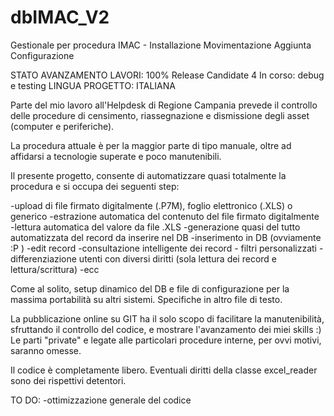 # dbIMAC_V2
Gestionale per procedura IMAC - Installazione Movimentazione Aggiunta Configurazione

STATO AVANZAMENTO LAVORI: 100%
Release Candidate 4
In corso: debug e testing
LINGUA PROGETTO: ITALIANA 

Parte del mio lavoro all'Helpdesk di Regione Campania prevede il controllo delle procedure di censimento, riassegnazione e dismissione
degli asset (computer e periferiche).

La procedura attuale è per la maggior parte di tipo manuale, oltre ad affidarsi a tecnologie superate e poco manutenibili.

Il presente progetto, consente di automatizzare quasi totalmente la procedura e si occupa dei seguenti step:

-upload di file firmato digitalmente (.P7M), foglio elettronico (.XLS) o generico
-estrazione automatica del contenuto del file firmato digitalmente
-lettura automatica del valore da file .XLS
-generazione quasi del tutto automatizzata del record da inserire nel DB
-inserimento in DB (ovviamente :P )
-edit record
-consultazione intelligente dei record - filtri personalizzati
-differenziazione utenti con diversi diritti (sola lettura dei record e lettura/scrittura)
-ecc

Come al solito, setup dinamico del DB e file di configurazione per la massima portabilità su altri sistemi.
Specifiche in altro file di testo.

La pubblicazione online su GIT ha il solo scopo di facilitare la manutenibilità, sfruttando il controllo del codice, e mostrare 
l'avanzamento dei miei skills :)
Le parti "private" e legate alle particolari procedure interne, per ovvi motivi, saranno omesse.

Il codice è completamente libero. 
Eventuali diritti della classe excel_reader sono dei rispettivi detentori.

TO DO:
-ottimizzazione generale del codice
